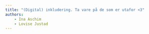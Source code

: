 ```yaml
---
title: "(Digital) inkludering. Ta vare på de som er utafor <3"
authors:
    - Ina Aschim
    - Lovise Justad                           
---
```

